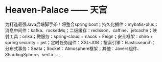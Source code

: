 # Heaven-Palace —— 天宫
为打造最强Java后端脚手架！将整合spring boot；持久化插件：mybatis-plus；消息中间件：kafka、rocketMq；二级缓存：redisson、caffine、jetcache；映射工具：orika；微服务：spring-cloud + nacos + Feign；安全框架：shiro + spring security + jwt；定时任务组件：XXL-JOB；搜索引擎：Elasticsearch；分布式事务：Seata；Socket：Atmosphere框架；其他：Javers组件、ShardingSphere、vert.x......
